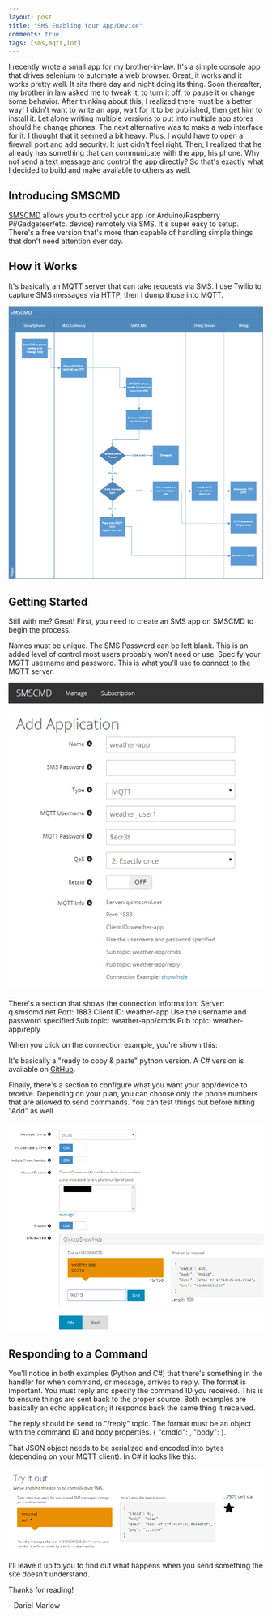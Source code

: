 ```yaml
---
layout: post
title: "SMS Enabling Your App/Device"
comments: true
tags: [sms,mqtt,iot]
---
```


I recently wrote a small app for my brother-in-law. It's a simple console app that drives selenium to automate a web browser. Great, it works and it works pretty well. It sits there day and night doing its thing. Soon thereafter, my brother in law asked me to tweak it, to turn it off, to pause it or change some behavior. After thinking about this, I realized there must be a better way! I didn't want to write an app, wait for it to be published, then get him to install it. Let alone writing multiple versions to put into multiple app stores should he change phones. The next alternative was to make a web interface for it. I thought that it seemed a bit heavy. Plus, I would have to open a firewall port and add security. It just didn't feel right. Then, I realized that he already has something that can communicate with the app, his phone. Why not send a text message and control the app directly? So that's exactly what I decided to build and make available to others as well.

## Introducing SMSCMD

[SMSCMD](http://www.smscmd.net/) allows you to control your app (or Arduino/Raspberry Pi/Gadgeteer/etc. device) remotely via SMS. It's super easy to setup. There's a free version that's more than capable of handling simple things that don't need attention ever day.

## How it Works

It's basically an MQTT server that can take requests via SMS. I use Twilio to capture SMS messages via HTTP, then I dump those into MQTT.

![image](/images/2014-07/1_visio_lg.png)

## Getting Started
Still with me? Great! First, you need to create an SMS app on SMSCMD to begin the process. 

Names must be unique. The SMS Password can be left blank. This is an added level of control most users probably won't need or use. Specify your MQTT username and password. This is what you'll use to connect to the MQTT server.

![image](/images/2014-07/1_add_lg.png)

There's a section that shows the connection information:
Server: q.smscmd.net
Port: 1883
Client ID: weather-app
Use the username and password specified
Sub topic: weather-app/cmds
Pub topic: weather-app/reply

When you click on the connection example, you're shown this:

<script src="https://gist.github.com/dmarlow/4784d2080db9c7a51590.js"></script>

It's basically a "ready to copy & paste" python version. A C# version is available on [GitHub](https://github.com/dmarlow/Sms2Mqtt/blob/master/src/Sms2Mqtt/Program.cs).

Finally, there's a section to configure what you want your app/device to receive. Depending on your plan, you can choose only the phone numbers that are allowed to send commands. You can test things out before hitting "Add" as well.

![image](/images/2014-07/1_add2_lg.png)

## Responding to a Command

You'll notice in both examples (Python and C#) that there's something in the handler for when command, or message, arrives to reply. The format is important. You must reply and specify the command ID you received. This is to ensure things are sent back to the proper source. Both examples are basically an echo application; it responds back the same thing it received.

<script src="https://gist.github.com/dmarlow/fe4bdc40cfb36c178048.js"></script>

The reply should be send to "<command name>/reply" topic. The format must be an object with the command ID and body properties. { "cmdId": <whatever was sent>, "body": <whatever you wish to send back to the sender via SMS> }.

That JSON object needs to be serialized and encoded into bytes (depending on your MQTT client). In C# it looks like this:

<script src="https://gist.github.com/dmarlow/25b4ae6b93b9eac45d66.js"></script>

![image](/images/2014-07/1_home_lg.png)

I'll leave it up to you to find out what happens when you send something the site doesn't understand.

Thanks for reading!

\- Dariel Marlow
